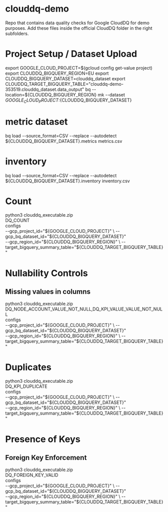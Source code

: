 # clouddq-demo
Repo that contains data quality checks for Google CloudDQ for demo purposes. Add these files inside the official CloudDQ folder in the right subfolders.

# Project Setup / Dataset Upload
export GOOGLE_CLOUD_PROJECT=$(gcloud config get-value project)
export CLOUDDQ_BIGQUERY_REGION=EU
export CLOUDDQ_BIGQUERY_DATASET=clouddq_dataset
export CLOUDDQ_TARGET_BIGQUERY_TABLE="clouddq-demo-353519.clouddq_dataset.data_output"
bq --location=${CLOUDDQ_BIGQUERY_REGION} mk --dataset ${GOOGLE_CLOUD_PROJECT}:${CLOUDDQ_BIGQUERY_DATASET}

# metric dataset
bq load --source_format=CSV --replace --autodetect ${CLOUDDQ_BIGQUERY_DATASET}.metrics metrics.csv

# inventory
bq load --source_format=CSV --replace --autodetect ${CLOUDDQ_BIGQUERY_DATASET}.inventory inventory.csv

# Count
python3 clouddq_executable.zip \
    DQ_COUNT \
    configs \
    --gcp_project_id="${GOOGLE_CLOUD_PROJECT}" \
    --gcp_bq_dataset_id="${CLOUDDQ_BIGQUERY_DATASET}" \
    --gcp_region_id="${CLOUDDQ_BIGQUERY_REGION}" \
    --target_bigquery_summary_table="${CLOUDDQ_TARGET_BIGQUERY_TABLE}"

# Nullability Controls
## Missing values in columns
python3 clouddq_executable.zip \
   DQ_NODE_ACCOUNT_VALUE_NOT_NULL,DQ_KPI_VALUE_VALUE_NOT_NULL \
    configs \
    --gcp_project_id="${GOOGLE_CLOUD_PROJECT}" \
    --gcp_bq_dataset_id="${CLOUDDQ_BIGQUERY_DATASET}" \
    --gcp_region_id="${CLOUDDQ_BIGQUERY_REGION}" \
    --target_bigquery_summary_table="${CLOUDDQ_TARGET_BIGQUERY_TABLE}"

# Duplicates
python3 clouddq_executable.zip \
    DQ_KPI_DUPLICATE \
    configs \
    --gcp_project_id="${GOOGLE_CLOUD_PROJECT}" \
    --gcp_bq_dataset_id="${CLOUDDQ_BIGQUERY_DATASET}" \
    --gcp_region_id="${CLOUDDQ_BIGQUERY_REGION}" \
    --target_bigquery_summary_table="${CLOUDDQ_TARGET_BIGQUERY_TABLE}"

# Presence of Keys
## Foreign Key Enforcement
python3 clouddq_executable.zip \
    DQ_FOREIGN_KEY_VALID \
    configs \
    --gcp_project_id="${GOOGLE_CLOUD_PROJECT}" \
    --gcp_bq_dataset_id="${CLOUDDQ_BIGQUERY_DATASET}" \
    --gcp_region_id="${CLOUDDQ_BIGQUERY_REGION}" \
    --target_bigquery_summary_table="${CLOUDDQ_TARGET_BIGQUERY_TABLE}"
